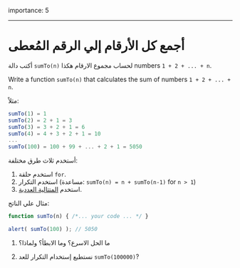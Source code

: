importance: 5

---

# أجمع كل الأرقام إلي الرقم المُعطى

أكتب دالة `sumTo(n)` لحساب مجموع الارقام هكذا numbers `1 + 2 + ... + n`.

Write a function `sumTo(n)` that calculates the sum of numbers `1 + 2 + ... + n`.

مثلاً:

```js no-beautify
sumTo(1) = 1
sumTo(2) = 2 + 1 = 3
sumTo(3) = 3 + 2 + 1 = 6
sumTo(4) = 4 + 3 + 2 + 1 = 10
...
sumTo(100) = 100 + 99 + ... + 2 + 1 = 5050
```

أستخدم ثلاث طرق مختلفة:

1. استخدم حلقة `for`.
2. استخدم التكرار (مساعدة: `sumTo(n) = n + sumTo(n-1)` for `n > 1`)
3. استخدم [المتتالية العددية](https://en.wikipedia.org/wiki/Arithmetic_progression).

مثال علي الناتج: 

```js
function sumTo(n) { /*... your code ... */ }

alert( sumTo(100) ); // 5050
```

1. ما الحل الاسرع؟ وما الابطأ؟ ولماذا؟

2. نستطيع إستخدام التكرار للعد `sumTo(100000)`?
